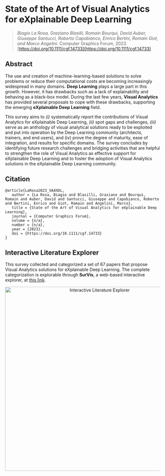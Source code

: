 # State of the Art of Visual Analytics for eXplainable Deep Learning

> _Biagio La Rosa, Graziano Blasilli, Romain Bourqui, David Auber, Giuseppe Santucci, Roberto Capobianco, Enrico Bertini, Romain Giot, and Marco Angelini._ 
> Computer Graphics Forum, 2023.
> [https://doi.org/10.1111/cgf.14733](https://doi.org/10.1111/cgf.14733)


## Abstract
The use and creation of machine-learning-based solutions to solve problems or reduce their computational costs are becoming increasingly widespread in many domains. **Deep Learning** plays a large part in this growth. However, it has drawbacks such as a lack of explainability and behaving as a black-box model. During the last few years, **Visual Analytics** has provided several proposals to cope with these drawbacks, supporting the emerging **eXplainable Deep Learning** field. 

This survey aims to _(i)_ systematically report the contributions of Visual Analytics for eXplainable Deep Learning, _(ii)_ spot gaps and challenges, _(iii)_ serve as an anthology of visual analytical solutions ready to be exploited and put into operation by the Deep Learning community (architects, trainers, and end users), and (iv) prove the degree of maturity, ease of integration, and results for specific domains. The survey concludes by identifying future research challenges and bridging activities that are helpful to strengthen the role of Visual Analytics as effective support for eXplainable Deep Learning and to foster the adoption of Visual Analytics solutions in the eXplainable Deep Learning community.

## Citation
 ```
@article{LaRosa2023_VA4XDL,
    author = {La Rosa, Biagio and Blasilli, Graziano and Bourqui, Romain and Auber, David and Santucci, Giuseppe and Capobianco, Roberto and Bertini, Enrico and Giot, Romain and Angelini, Marco},
    title = {State of the Art of Visual Analytics for eXplainable Deep Learning},
    journal = {Computer Graphics Forum},
    volume = {n/a},
    number = {n/a},
    year = {2023},
    doi = {https://doi.org/10.1111/cgf.14733}
}
```

## Interactive Literature Explorer

This survey collected and categorized a set of 67 papers that propose Visual Analytics solutions for eXplainable Deep Learning. The complete categorization is explorable through **SurVis**, a web-based interactive explorer, at [this link](https://aware-diag-sapienza.github.io/VA4XDL/survis).

<p align="center">
    <a href="https://aware-diag-sapienza.github.io/VA4XDL/survis">
        <img alt="Interactive Literature Explorer" src="https://aware-diag-sapienza.github.io/VA4XDL/survis/screenshot.png" width="600">
    </a>
</p>





